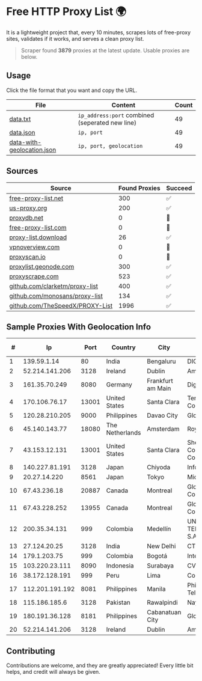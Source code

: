 
# Free HTTP Proxy List 🌍

It is a lightweight project that, every 10 minutes, scrapes lots of free-proxy sites, validates if it works, and serves a clean proxy list.


> Scraper found **3879** proxies at the latest update. Usable proxies are below.

## Usage

Click the file format that you want and copy the URL.


|File|Content|Count|
|----|-------|-----|
|[data.txt](https://raw.githubusercontent.com/themiralay/Proxy-List-World/master/data.txt)|`ip_address:port` combined (seperated new line)|49|
|[data.json](https://raw.githubusercontent.com/themiralay/Proxy-List-World/master/data.json)|`ip, port`|49|
|[data-with-geolocation.json](https://raw.githubusercontent.com/themiralay/Proxy-List-World/master/data-with-geolocation.json)|`ip, port, geolocation`|49|

## Sources

|Source|Found Proxies|Succeed|
|------|-------------|-------|
|[free-proxy-list.net](https://free-proxy-list.net)|300|✅|
|[us-proxy.org](https://www.us-proxy.org)|200|✅|
|[proxydb.net](http://proxydb.net)|0|🚫|
|[free-proxy-list.com](https://free-proxy-list.com/?page=&port=&type%5B%5D=http&type%5B%5D=https&up_time=0&search=Search)|0|🚫|
|[proxy-list.download](https://www.proxy-list.download/HTTP)|26|✅|
|[vpnoverview.com](https://vpnoverview.com/privacy/anonymous-browsing/free-proxy-servers)|0|🚫|
|[proxyscan.io](https://www.proxyscan.io)|0|🚫|
|[proxylist.geonode.com](https://proxylist.geonode.com/api/proxy-list?limit=300&page=1&sort_by=lastChecked&sort_type=desc&protocols=http,https)|300|✅|
|[proxyscrape.com](https://api.proxyscrape.com/v2/?request=displayproxies&protocol=http&timeout=10000&country=all&ssl=all&anonymity=all)|523|✅|
|[github.com/clarketm/proxy-list](https://raw.githubusercontent.com/clarketm/proxy-list/master/proxy-list-raw.txt)|400|✅|
|[github.com/monosans/proxy-list](https://raw.githubusercontent.com/monosans/proxy-list/main/proxies/http.txt)|134|✅|
|[github.com/TheSpeedX/PROXY-List](https://raw.githubusercontent.com/TheSpeedX/PROXY-List/master/http.txt)|1996|✅|


## Sample Proxies With Geolocation Info

|#|Ip|Port|Country|City|Internet Service Provider|
|-|--|----|-------|----|-------------------------|
|1|139.59.1.14|80|India|Bengaluru|DIGITALOCEAN|
|2|52.214.141.206|3128|Ireland|Dublin|Amazon.com, Inc.|
|3|161.35.70.249|8080|Germany|Frankfurt am Main|DigitalOcean, LLC|
|4|170.106.76.17|13001|United States|Santa Clara|Tencent Cloud Computing (Beijing) Co|
|5|120.28.210.205|9000|Philippines|Davao City|Globe Telecom|
|6|45.140.143.77|18080|The Netherlands|Amsterdam|RoyaleHosting BV|
|7|43.153.12.131|13001|United States|Santa Clara|Shenzhen Tencent Computer Systems Company Limited|
|8|140.227.81.191|3128|Japan|Chiyoda|InfoSphere|
|9|20.27.14.220|8561|Japan|Tokyo|Microsoft Corporation|
|10|67.43.236.18|20887|Canada|Montreal|GloboTech Communications|
|11|67.43.228.252|13955|Canada|Montreal|GloboTech Communications|
|12|200.35.34.131|999|Colombia|Medellín|UNE EPM TELECOMUNICACIONES S.A|
|13|27.124.20.25|3128|India|New Delhi|CTG Server Ltd.|
|14|179.1.203.75|999|Colombia|Bogotá|Internexa S.a. E.S.P|
|15|103.220.23.111|8090|Indonesia|Surabaya|CV. LINTAS MEDIA|
|16|38.172.128.191|999|Peru|Lima|Conex TV E.I.R.L.|
|17|112.201.191.192|8081|Philippines|Manila|Philippine Long Distance Telephone Co.|
|18|115.186.185.6|3128|Pakistan|Rawalpindi|Nayatel (Pvt) Ltd|
|19|180.191.36.128|8181|Philippines|Cabanatuan City|Globe Telecom|
|20|52.214.141.206|3128|Ireland|Dublin|Amazon.com, Inc.|



## Contributing

Contributions are welcome, and they are greatly appreciated! Every
little bit helps, and credit will always be given.

